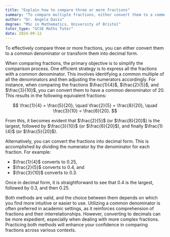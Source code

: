 ```yaml
---
title: "Explain how to compare three or more fractions"
summary: "To compare multiple fractions, either convert them to a common denominator or change them into decimals for easier comparison."
author: "Dr. Angela Davis"
degree: "MSc in Mathematics, University of Bristol"
tutor_type: "GCSE Maths Tutor"
date: 2024-09-12
---
```


To effectively compare three or more fractions, you can either convert them to a common denominator or transform them into decimal form.

When comparing fractions, the primary objective is to simplify the comparison process. One efficient strategy is to express all the fractions with a common denominator. This involves identifying a common multiple of all the denominators and then adjusting the numerators accordingly. For instance, when comparing the fractions $\frac{1}{4}$, $\frac{2}{5}$, and $\frac{3}{10}$, you can convert them to have a common denominator of $20$. This results in the following equivalent fractions: 

$$
\frac{1}{4} = \frac{5}{20}, \quad \frac{2}{5} = \frac{8}{20}, \quad \frac{3}{10} = \frac{6}{20}.
$$ 

From this, it becomes evident that $\frac{2}{5}$ (or $\frac{8}{20}$) is the largest, followed by $\frac{3}{10}$ (or $\frac{6}{20}$), and finally $\frac{1}{4}$ (or $\frac{5}{20}$).

Alternatively, you can convert the fractions into decimal form. This is accomplished by dividing the numerator by the denominator for each fraction. For example:
- $\frac{1}{4}$ converts to $0.25$,
- $\frac{2}{5}$ converts to $0.4$, and 
- $\frac{3}{10}$ converts to $0.3$.

Once in decimal form, it is straightforward to see that $0.4$ is the largest, followed by $0.3$, and then $0.25$.

Both methods are valid, and the choice between them depends on which you find more intuitive or easier to use. Utilizing a common denominator is often preferred in academic settings, as it reinforces comprehension of fractions and their interrelationships. However, converting to decimals can be more expedient, especially when dealing with more complex fractions. Practicing both methods will enhance your confidence in comparing fractions across various contexts.
    